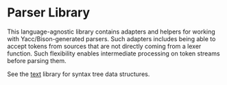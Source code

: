 # Parser Library

<!--*
freshness: { owner: 'hzeller' reviewed: '2020-10-04' }
*-->

This language-agnostic library contains adapters and helpers for working with
Yacc/Bison-generated parsers. Such adapters includes being able to accept tokens
from sources that are not directly coming from a lexer function. Such
flexibility enables intermediate processing on token streams before parsing
them.

See the [text](../text) library for syntax tree data structures.
